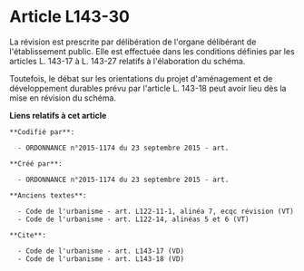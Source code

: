# Article L143-30

La révision est prescrite par délibération de l'organe délibérant de l'établissement public. Elle est effectuée dans les
conditions définies par les articles L. 143-17 à L. 143-27 relatifs à l'élaboration du schéma. 

Toutefois, le débat sur les orientations du projet d'aménagement et de développement durables prévu par l'article L. 143-18
peut avoir lieu dès la mise en révision du schéma.

**Liens relatifs à cet article**

	**Codifié par**:

	  - ORDONNANCE n°2015-1174 du 23 septembre 2015 - art.

	**Créé par**:

	  - ORDONNANCE n°2015-1174 du 23 septembre 2015 - art.

	**Anciens textes**:

	  - Code de l'urbanisme - art. L122-11-1, alinéa 7, ecqc révision (VT)
	  - Code de l'urbanisme - art. L122-14, alinéas 5 et 6 (VT)

	**Cite**:

	  - Code de l'urbanisme - art. L143-17 (VD)
	  - Code de l'urbanisme - art. L143-18 (VD)
